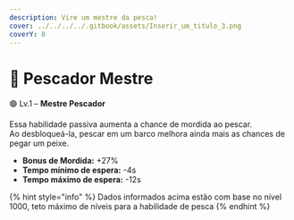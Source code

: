 ```yaml
---
description: Vire um mestre da pesca!
cover: ../../../../.gitbook/assets/Inserir_um_titulo_3.png
coverY: 0
---
```


# 🦈 Pescador Mestre

🟢 Lv.1 – **Mestre Pescador**

Essa habilidade passiva aumenta a chance de mordida ao pescar.\
Ao desbloqueá-la, pescar em um barco melhora ainda mais as chances de pegar um peixe.

* **Bonus de Mordida:** +27%
* **Tempo mínimo de espera:** -4s
* **Tempo máximo de espera:** -12s

{% hint style="info" %}
Dados informados acima estão com base no nível 1000, teto máximo de níveis para a habilidade de pesca
{% endhint %}
